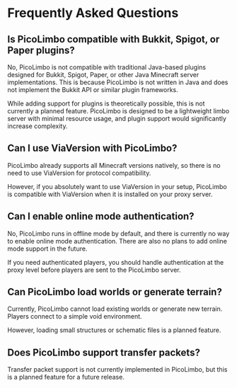 # Frequently Asked Questions

## Is PicoLimbo compatible with Bukkit, Spigot, or Paper plugins?

No, PicoLimbo is not compatible with traditional Java-based plugins designed for Bukkit, Spigot, Paper, or other Java Minecraft server implementations. This is because PicoLimbo is not written in Java and does not implement the Bukkit API or similar plugin frameworks.

While adding support for plugins is theoretically possible, this is not currently a planned feature. PicoLimbo is designed to be a lightweight limbo server with minimal resource usage, and plugin support would significantly increase complexity.

## Can I use ViaVersion with PicoLimbo?

PicoLimbo already supports all Minecraft versions natively, so there is no need to use ViaVersion for protocol compatibility.

However, if you absolutely want to use ViaVersion in your setup, PicoLimbo is compatible with ViaVersion when it is installed on your proxy server.

## Can I enable online mode authentication?

No, PicoLimbo runs in offline mode by default, and there is currently no way to enable online mode authentication. There are also no plans to add online mode support in the future.

If you need authenticated players, you should handle authentication at the proxy level before players are sent to the PicoLimbo server.

## Can PicoLimbo load worlds or generate terrain?

Currently, PicoLimbo cannot load existing worlds or generate new terrain. Players connect to a simple void environment.

However, loading small structures or schematic files is a planned feature.

## Does PicoLimbo support transfer packets?

Transfer packet support is not currently implemented in PicoLimbo, but this is a planned feature for a future release.
